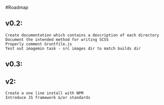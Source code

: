 #Roadmap

## v0.2:
	Create documentation which contains a description of each directory
	Document the intended method for writing SCSS
	Properly comment Gruntfile.js
	Test out imagemin task - src images dir to match builds dir

## v0.3:

## v2:
	Create a one line install with NPM
	Introduce JS framework &/or standards
